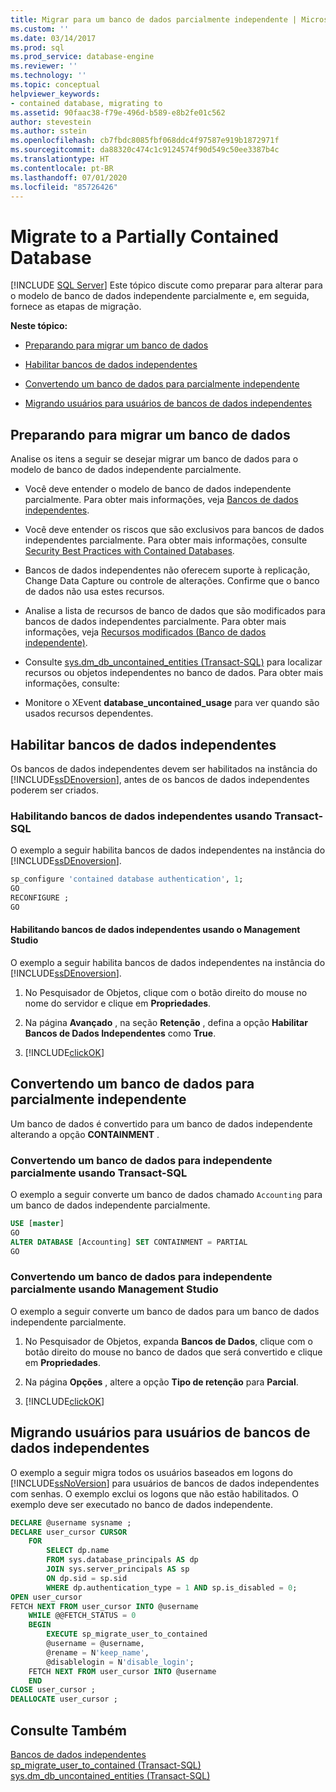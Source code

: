 ```yaml
---
title: Migrar para um banco de dados parcialmente independente | Microsoft Docs
ms.custom: ''
ms.date: 03/14/2017
ms.prod: sql
ms.prod_service: database-engine
ms.reviewer: ''
ms.technology: ''
ms.topic: conceptual
helpviewer_keywords:
- contained database, migrating to
ms.assetid: 90faac38-f79e-496d-b589-e8b2fe01c562
author: stevestein
ms.author: sstein
ms.openlocfilehash: cb7fbdc8085fbf068ddc4f97587e919b1872971f
ms.sourcegitcommit: da88320c474c1c9124574f90d549c50ee3387b4c
ms.translationtype: HT
ms.contentlocale: pt-BR
ms.lasthandoff: 07/01/2020
ms.locfileid: "85726426"
---
```

# <a name="migrate-to-a-partially-contained-database"></a>Migrate to a Partially Contained Database
 [!INCLUDE [SQL Server](../../includes/applies-to-version/sqlserver.md)]
  Este tópico discute como preparar para alterar para o modelo de banco de dados independente parcialmente e, em seguida, fornece as etapas de migração.  
  
 **Neste tópico:**  
  
-   [Preparando para migrar um banco de dados](#prepare)  
  
-   [Habilitar bancos de dados independentes](#enable)  
  
-   [Convertendo um banco de dados para parcialmente independente](#convert)  
  
-   [Migrando usuários para usuários de bancos de dados independentes](#users)  
  
##  <a name="preparing-to-migrate-a-database"></a><a name="prepare"></a> Preparando para migrar um banco de dados  
 Analise os itens a seguir se desejar migrar um banco de dados para o modelo de banco de dados independente parcialmente.  
  
-   Você deve entender o modelo de banco de dados independente parcialmente. Para obter mais informações, veja [Bancos de dados independentes](../../relational-databases/databases/contained-databases.md).  
  
-   Você deve entender os riscos que são exclusivos para bancos de dados independentes parcialmente. Para obter mais informações, consulte [Security Best Practices with Contained Databases](../../relational-databases/databases/security-best-practices-with-contained-databases.md).  
  
-   Bancos de dados independentes não oferecem suporte à replicação, Change Data Capture ou controle de alterações. Confirme que o banco de dados não usa estes recursos.  
  
-   Analise a lista de recursos de banco de dados que são modificados para bancos de dados independentes parcialmente. Para obter mais informações, veja [Recursos modificados &#40;Banco de dados independente&#41;](../../relational-databases/databases/modified-features-contained-database.md).  
  
-   Consulte [sys.dm_db_uncontained_entities &#40;Transact-SQL&#41;](../../relational-databases/system-dynamic-management-views/sys-dm-db-uncontained-entities-transact-sql.md) para localizar recursos ou objetos independentes no banco de dados. Para obter mais informações, consulte:  
  
-   Monitore o XEvent **database_uncontained_usage** para ver quando são usados recursos dependentes.  
  
##  <a name="enable-contained-databases"></a><a name="enable"></a> Habilitar bancos de dados independentes  
 Os bancos de dados independentes devem ser habilitados na instância do [!INCLUDE[ssDEnoversion](../../includes/ssdenoversion-md.md)], antes de os bancos de dados independentes poderem ser criados.  
  
### <a name="enabling-contained-databases-using-transact-sql"></a>Habilitando bancos de dados independentes usando Transact-SQL  
 O exemplo a seguir habilita bancos de dados independentes na instância do [!INCLUDE[ssDEnoversion](../../includes/ssdenoversion-md.md)].  
  
```sql  
sp_configure 'contained database authentication', 1;  
GO  
RECONFIGURE ;  
GO  
```  
  
#### <a name="enabling-contained-databases-using-management-studio"></a>Habilitando bancos de dados independentes usando o Management Studio  
 O exemplo a seguir habilita bancos de dados independentes na instância do [!INCLUDE[ssDEnoversion](../../includes/ssdenoversion-md.md)].  
  
1.  No Pesquisador de Objetos, clique com o botão direito do mouse no nome do servidor e clique em **Propriedades**.  
  
2.  Na página **Avançado** , na seção **Retenção** , defina a opção **Habilitar Bancos de Dados Independentes** como **True**.  
  
3.  [!INCLUDE[clickOK](../../includes/clickok-md.md)]  

##  <a name="converting-a-database-to-partially-contained"></a><a name="convert"></a> Convertendo um banco de dados para parcialmente independente  
 Um banco de dados é convertido para um banco de dados independente alterando a opção **CONTAINMENT** .  
  
### <a name="converting-a-database-to-partially-contained-using-transact-sql"></a>Convertendo um banco de dados para independente parcialmente usando Transact-SQL  
 O exemplo a seguir converte um banco de dados chamado `Accounting` para um banco de dados independente parcialmente.  
  
```sql  
USE [master]  
GO  
ALTER DATABASE [Accounting] SET CONTAINMENT = PARTIAL  
GO  
```  
  
### <a name="converting-a-database-to-partially-contained-using-management-studio"></a>Convertendo um banco de dados para independente parcialmente usando Management Studio  
 O exemplo a seguir converte um banco de dados para um banco de dados independente parcialmente.  
  
1.  No Pesquisador de Objetos, expanda **Bancos de Dados**, clique com o botão direito do mouse no banco de dados que será convertido e clique em **Propriedades**.  
  
2.  Na página **Opções** , altere a opção **Tipo de retenção** para **Parcial**.  
  
3.  [!INCLUDE[clickOK](../../includes/clickok-md.md)]  
  
##  <a name="migrating-users-to-contained-database-users"></a><a name="users"></a> Migrando usuários para usuários de bancos de dados independentes  
 O exemplo a seguir migra todos os usuários baseados em logons do [!INCLUDE[ssNoVersion](../../includes/ssnoversion-md.md)] para usuários de bancos de dados independentes com senhas. O exemplo exclui os logons que não estão habilitados. O exemplo deve ser executado no banco de dados independente.  
  
```sql  
DECLARE @username sysname ;  
DECLARE user_cursor CURSOR  
    FOR   
        SELECT dp.name   
        FROM sys.database_principals AS dp  
        JOIN sys.server_principals AS sp   
        ON dp.sid = sp.sid  
        WHERE dp.authentication_type = 1 AND sp.is_disabled = 0;  
OPEN user_cursor  
FETCH NEXT FROM user_cursor INTO @username  
    WHILE @@FETCH_STATUS = 0  
    BEGIN  
        EXECUTE sp_migrate_user_to_contained   
        @username = @username,  
        @rename = N'keep_name',  
        @disablelogin = N'disable_login';  
    FETCH NEXT FROM user_cursor INTO @username  
    END  
CLOSE user_cursor ;  
DEALLOCATE user_cursor ;  
```  
  
## <a name="see-also"></a>Consulte Também  
 [Bancos de dados independentes](../../relational-databases/databases/contained-databases.md)   
 [sp_migrate_user_to_contained &#40;Transact-SQL&#41;](../../relational-databases/system-stored-procedures/sp-migrate-user-to-contained-transact-sql.md)   
 [sys.dm_db_uncontained_entities &#40;Transact-SQL&#41;](../../relational-databases/system-dynamic-management-views/sys-dm-db-uncontained-entities-transact-sql.md)  
  
  
